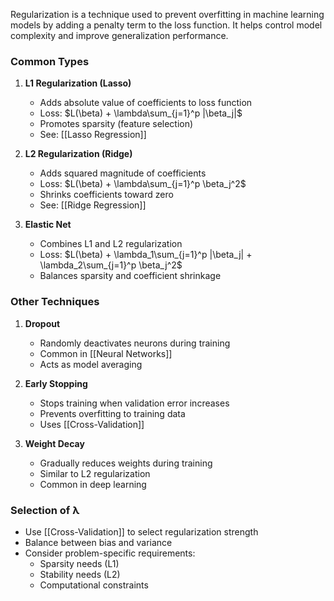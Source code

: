 Regularization is a technique used to prevent overfitting in machine learning models by adding a penalty term to the loss function. It helps control model complexity and improve generalization performance.

### Common Types

1. **L1 Regularization (Lasso)**
   - Adds absolute value of coefficients to loss function
   - Loss: $L(\beta) + \lambda\sum_{j=1}^p |\beta_j|$
   - Promotes sparsity (feature selection)
   - See: [[Lasso Regression]]

2. **L2 Regularization (Ridge)**
   - Adds squared magnitude of coefficients
   - Loss: $L(\beta) + \lambda\sum_{j=1}^p \beta_j^2$
   - Shrinks coefficients toward zero
   - See: [[Ridge Regression]]

3. **Elastic Net**
   - Combines L1 and L2 regularization
   - Loss: $L(\beta) + \lambda_1\sum_{j=1}^p |\beta_j| + \lambda_2\sum_{j=1}^p \beta_j^2$
   - Balances sparsity and coefficient shrinkage

### Other Techniques

1. **Dropout**
   - Randomly deactivates neurons during training
   - Common in [[Neural Networks]]
   - Acts as model averaging

2. **Early Stopping**
   - Stops training when validation error increases
   - Prevents overfitting to training data
   - Uses [[Cross-Validation]]

3. **Weight Decay**
   - Gradually reduces weights during training
   - Similar to L2 regularization
   - Common in deep learning

### Selection of λ

- Use [[Cross-Validation]] to select regularization strength
- Balance between bias and variance
- Consider problem-specific requirements:
  - Sparsity needs (L1)
  - Stability needs (L2)
  - Computational constraints
